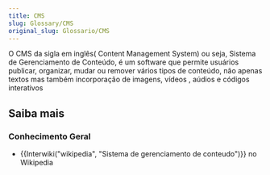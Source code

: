 ```yaml
---
title: CMS
slug: Glossary/CMS
original_slug: Glossario/CMS
---
```


O CMS da sigla em inglês( Content Management System) ou seja, Sistema de Gerenciamento de Conteúdo, é um software que permite usuários publicar, organizar, mudar ou remover vários tipos de conteúdo, não apenas textos mas também incorporação de imagens, vídeos , aúdios e códigos interativos

## Saiba mais

### Conhecimento Geral

- {{Interwiki("wikipedia", "Sistema de gerenciamento de conteudo")}} no Wikipedia
